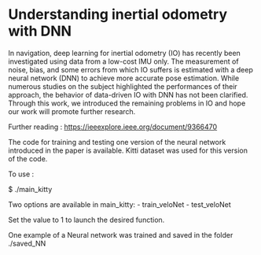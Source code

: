 # Understanding inertial odometry with DNN

In navigation, deep learning for inertial odometry (IO) has recently been investigated using data from a low-cost IMU only. 
The measurement of noise, bias, and some errors from which IO suffers is estimated with a deep neural network (DNN) to achieve more accurate pose estimation.
While numerous studies on the subject highlighted the performances of their approach, the behavior of data-driven IO with DNN has not been clarified.
Through this work, we introduced the remaining problems in IO and hope our work will promote further research.

Further reading : https://ieeexplore.ieee.org/document/9366470 

The code for training and testing one version of the neural network introduced in the paper is available.
Kitti dataset was used for this version of the code.


To use :

$ ./main_kitty

Two options are available in main_kitty:
	- train_veloNet
	- test_veloNet


Set the value to 1 to launch the desired function.

One example of a Neural network was trained and saved in the folder ./saved_NN
